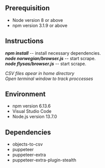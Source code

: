 ## Prerequisition
- Node version 8 or above
- npm version 3.1.9 or above

## Instructions
***npm install*** -- install necessary dependencies.<br>
***node norwegian/browser.js*** -- start scrape.<br>
***node flysas/browser.js*** -- start scrape.

_CSV files  apear in home directory</br>
Open terminal window to track proccesses_

## Environment
- npm version 6.13.6
- Visual Studio Code
- Node.js version 13.7.0

## Dependencies
- objects-to-csv
- puppeteer
- puppeteer-extra
- puppeteer-extra-plugin-stealth

